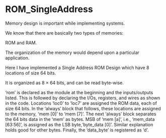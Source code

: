 # ROM_SingleAddress

Memory design is important while implementing systems.

We know that there are basically two types of memories: 

ROM and RAM. 

The organization of the memory would depend upon a particular application.

Here I have implemented a Single Address ROM Design which have 8 locations of size 64 bits.

It is organized as 8 × 64 bits, and can be read byte-wise.

‘rom’ is declared as the module at the beginning and the inputs/outputs listed.
This is followed by declaring the I/Os, registers, and wires as shown in the code.
Locations ‘loc0’ to ‘loc7’ are assigned the ROM data, each of size 64 bits. In the
‘always’ block that follows, these locations are assigned to the memory, ‘mem [0]’
to ‘mem [7]’. The next ‘always’ block separates the 64 bits data in the ‘mem’ as
bytes. MSB of ‘mem [a]’, i.e., ‘mem_data [63:56]’, is assigned as the LSB byte,‘byte_data [0]’. 
Similar explanation holds good for other bytes. Finally, the ‘data_byte’ is registered as ‘d’.
